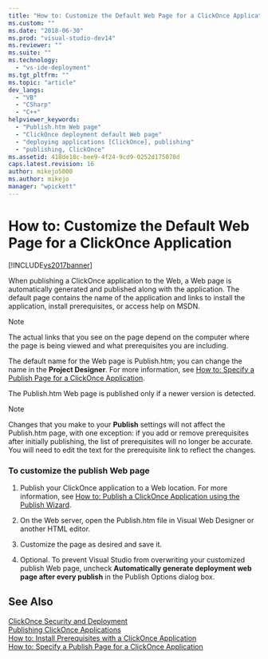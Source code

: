 ```yaml
---
title: "How to: Customize the Default Web Page for a ClickOnce Application | Microsoft Docs"
ms.custom: ""
ms.date: "2018-06-30"
ms.prod: "visual-studio-dev14"
ms.reviewer: ""
ms.suite: ""
ms.technology: 
  - "vs-ide-deployment"
ms.tgt_pltfrm: ""
ms.topic: "article"
dev_langs: 
  - "VB"
  - "CSharp"
  - "C++"
helpviewer_keywords: 
  - "Publish.htm Web page"
  - "ClickOnce deployment default Web page"
  - "deploying applications [ClickOnce], publishing"
  - "publishing, ClickOnce"
ms.assetid: 418de18c-bee9-4f24-9cd9-0252d175070d
caps.latest.revision: 16
author: mikejo5000
ms.author: mikejo
manager: "wpickett"
---
```

# How to: Customize the Default Web Page for a ClickOnce Application
[!INCLUDE[vs2017banner](../includes/vs2017banner.md)]

  
When publishing a ClickOnce application to the Web, a Web page is automatically generated and published along with the application. The default page contains the name of the application and links to install the application, install prerequisites, or access help on MSDN.  
  
> [!NOTE]
>  The actual links that you see on the page depend on the computer where the page is being viewed and what prerequisites you are including.  
  
 The default name for the Web page is Publish.htm; you can change the name in the **Project Designer**. For more information, see [How to: Specify a Publish Page for a ClickOnce Application](../deployment/how-to-specify-a-publish-page-for-a-clickonce-application.md).  
  
 The Publish.htm Web page is published only if a newer version is detected.  
  
> [!NOTE]
>  Changes that you make to your **Publish** settings will not affect the Publish.htm page, with one exception: if you add or remove prerequisites after initially publishing, the list of prerequisites will no longer be accurate. You will need to edit the text for the prerequisite link to reflect the changes.  
  
### To customize the publish Web page  
  
1.  Publish your ClickOnce application to a Web location. For more information, see [How to: Publish a ClickOnce Application using the Publish Wizard](../deployment/how-to-publish-a-clickonce-application-using-the-publish-wizard.md).  
  
2.  On the Web server, open the Publish.htm file in Visual Web Designer or another HTML editor.  
  
3.  Customize the page as desired and save it.  
  
4.  Optional. To prevent Visual Studio from overwriting your customized publish Web page, uncheck **Automatically generate deployment web page after every publish** in the Publish Options dialog box.  
  
## See Also  
 [ClickOnce Security and Deployment](../deployment/clickonce-security-and-deployment.md)   
 [Publishing ClickOnce Applications](../deployment/publishing-clickonce-applications.md)   
 [How to: Install Prerequisites with a ClickOnce Application](../deployment/how-to-install-prerequisites-with-a-clickonce-application.md)   
 [How to: Specify a Publish Page for a ClickOnce Application](../deployment/how-to-specify-a-publish-page-for-a-clickonce-application.md)



